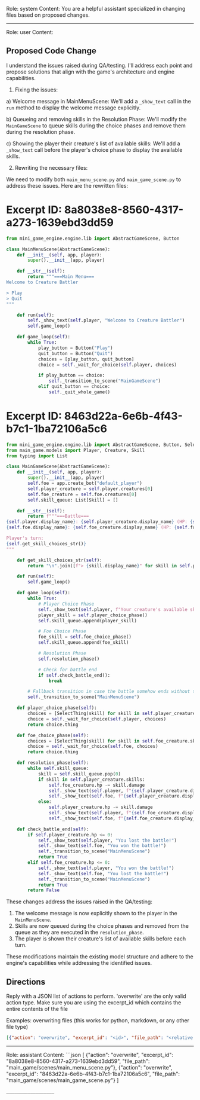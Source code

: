 Role: system
Content: You are a helpful assistant specialized in changing files based on proposed changes.
__________________
Role: user
Content: 
## Proposed Code Change
I understand the issues raised during QA/testing. I'll address each point and propose solutions that align with the game's architecture and engine capabilities.

1. Fixing the issues:

a) Welcome message in MainMenuScene:
   We'll add a `_show_text` call in the `run` method to display the welcome message explicitly.

b) Queueing and removing skills in the Resolution Phase:
   We'll modify the `MainGameScene` to queue skills during the choice phases and remove them during the resolution phase.

c) Showing the player their creature's list of available skills:
   We'll add a `_show_text` call before the player's choice phase to display the available skills.

2. Rewriting the necessary files:

We need to modify both `main_menu_scene.py` and `main_game_scene.py` to address these issues. Here are the rewritten files:

# Excerpt ID: 8a8038e8-8560-4317-a273-1639ebd3dd59
```python main_game/scenes/main_menu_scene.py
from mini_game_engine.engine.lib import AbstractGameScene, Button

class MainMenuScene(AbstractGameScene):
    def __init__(self, app, player):
        super().__init__(app, player)

    def __str__(self):
        return """===Main Menu===
Welcome to Creature Battler

> Play
> Quit
"""

    def run(self):
        self._show_text(self.player, "Welcome to Creature Battler")
        self.game_loop()

    def game_loop(self):
        while True:
            play_button = Button("Play")
            quit_button = Button("Quit")
            choices = [play_button, quit_button]
            choice = self._wait_for_choice(self.player, choices)

            if play_button == choice:
                self._transition_to_scene("MainGameScene")
            elif quit_button == choice:
                self._quit_whole_game()
```

# Excerpt ID: 8463d22a-6e6b-4f43-b7c1-1ba72106a5c6
```python main_game/scenes/main_game_scene.py
from mini_game_engine.engine.lib import AbstractGameScene, Button, SelectThing
from main_game.models import Player, Creature, Skill
from typing import List

class MainGameScene(AbstractGameScene):
    def __init__(self, app, player):
        super().__init__(app, player)
        self.foe = app.create_bot("default_player")
        self.player_creature = self.player.creatures[0]
        self.foe_creature = self.foe.creatures[0]
        self.skill_queue: List[Skill] = []

    def __str__(self):
        return f"""===Battle===
{self.player.display_name}: {self.player_creature.display_name} (HP: {self.player_creature.hp}/{self.player_creature.max_hp})
{self.foe.display_name}: {self.foe_creature.display_name} (HP: {self.foe_creature.hp}/{self.foe_creature.max_hp})

Player's turn:
{self.get_skill_choices_str()}
"""

    def get_skill_choices_str(self):
        return "\n".join([f"> {skill.display_name}" for skill in self.player_creature.skills])

    def run(self):
        self.game_loop()

    def game_loop(self):
        while True:
            # Player Choice Phase
            self._show_text(self.player, f"Your creature's available skills:\n{self.get_skill_choices_str()}")
            player_skill = self.player_choice_phase()
            self.skill_queue.append(player_skill)

            # Foe Choice Phase
            foe_skill = self.foe_choice_phase()
            self.skill_queue.append(foe_skill)

            # Resolution Phase
            self.resolution_phase()

            # Check for battle end
            if self.check_battle_end():
                break

        # Fallback transition in case the battle somehow ends without triggering the normal end conditions
        self._transition_to_scene("MainMenuScene")

    def player_choice_phase(self):
        choices = [SelectThing(skill) for skill in self.player_creature.skills]
        choice = self._wait_for_choice(self.player, choices)
        return choice.thing

    def foe_choice_phase(self):
        choices = [SelectThing(skill) for skill in self.foe_creature.skills]
        choice = self._wait_for_choice(self.foe, choices)
        return choice.thing

    def resolution_phase(self):
        while self.skill_queue:
            skill = self.skill_queue.pop(0)
            if skill in self.player_creature.skills:
                self.foe_creature.hp -= skill.damage
                self._show_text(self.player, f"{self.player_creature.display_name} used {skill.display_name}!")
                self._show_text(self.foe, f"{self.player_creature.display_name} used {skill.display_name}!")
            else:
                self.player_creature.hp -= skill.damage
                self._show_text(self.player, f"{self.foe_creature.display_name} used {skill.display_name}!")
                self._show_text(self.foe, f"{self.foe_creature.display_name} used {skill.display_name}!")

    def check_battle_end(self):
        if self.player_creature.hp <= 0:
            self._show_text(self.player, "You lost the battle!")
            self._show_text(self.foe, "You won the battle!")
            self._transition_to_scene("MainMenuScene")
            return True
        elif self.foe_creature.hp <= 0:
            self._show_text(self.player, "You won the battle!")
            self._show_text(self.foe, "You lost the battle!")
            self._transition_to_scene("MainMenuScene")
            return True
        return False
```

These changes address the issues raised in the QA/testing:

1. The welcome message is now explicitly shown to the player in the `MainMenuScene`.
2. Skills are now queued during the choice phases and removed from the queue as they are executed in the `resolution_phase`.
3. The player is shown their creature's list of available skills before each turn.

These modifications maintain the existing model structure and adhere to the engine's capabilities while addressing the identified issues.

## Directions
Reply with a JSON list of actions to perform. 'overwrite' are the only valid action type. 
Make sure you are using the excerpt_id which contains the entire contents of the file

Examples:
overwriting files (this works for python, markdown, or any other file type)
```json output_example1
[{"action": "overwrite", "excerpt_id": "<id>", "file_path": "<relative file path>"}]
```

__________________
Role: assistant
Content: ```json
[
    {"action": "overwrite", "excerpt_id": "8a8038e8-8560-4317-a273-1639ebd3dd59", "file_path": "main_game/scenes/main_menu_scene.py"},
    {"action": "overwrite", "excerpt_id": "8463d22a-6e6b-4f43-b7c1-1ba72106a5c6", "file_path": "main_game/scenes/main_game_scene.py"}
]
```
__________________
